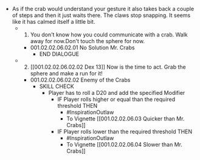 - As if the crab would understand your gesture it also takes back a couple of steps and then it just waits there. The claws stop snapping. It seems like it has calmed itself a little bit.
	- 1. You don't know how you could communicate with a crab. Walk away for now.Don't touch the sphere for now.
		- 001.02.02.06.02.01 No Solution Mr. Crabs
			- END DIALOGUE
	- 2. [[001.02.02.06.02.02 Dex 13]] Now is the time to act. Grab the sphere and make a run for it!
		- 001.02.02.06.02.02 Enemy of the Crabs
			- SKILL CHECK
				- Player has to roll a D20 and add the specified Modifier
					- IF Player rolls higher or equal than the required threshold THEN
						- #InspirationOutlaw
						- To Vignette [[001.02.02.06.03 Quicker than Mr. Crabs]]
					- IF Player rolls lower than the required threshold THEN
						- #InspirationOutlaw
						- To Vignette [[001.02.02.06.04 Slower than Mr. Crabs]]